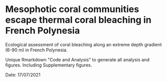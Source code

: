 # Mesophotic coral communities escape thermal coral bleaching in French Polynesia

Ecological assessment of coral bleaching along an extreme depth gradient (6-90 m) in French Polynesia.

Unique Rmarkdown "Code and Analysis" to generate all analysis and figures. Including Supplementary figures.

Date: 17/07/2021 
 

